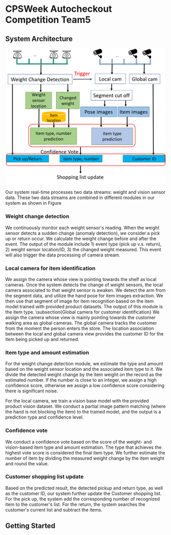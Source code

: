 # CPSWeek Autocheckout Competition Team5

## System Architecture

<div align=center><img width="500"  src="Images/system.png"/></div>

Our system real-time processes two data streams: weight and vision sensor data. These two data streams are combined in different modules in our system as shown in Figure

### Weight change detection
We continuously monitor each weight sensor's reading. When the weight sensor detects a sudden change (anomaly detection), we consider a pick up or return occur. 
We calculate the weight change before and after the event. 
The output of the module include 1) event type (pick up v.s. return), 2) weight sensor location/ID, 3) the changed weight measured.
This event will also trigger the data processing of camera stream. 

### Local camera for item identification
We assign the camera whose view is pointing towards the shelf as local cameras. 
Once the system detects the change of weight sensors, the local camera associated to that weight sensor is awaken.
We detect the arm from the segment data, and utilize the hand pose for item images extraction.
We then use that segment of image for item recognition based on the item model trained with provided product datasets.
The output of this module is the item type.
\subsection{Global camera for customer identification}
We assign the camera whose view is mainly pointing towards the customer walking area as global cameras.
The global camera tracks the customer from the moment the person enters the store. 
The location association between the local and global camera view provides the customer ID for the item being picked up and returned.

### Item type and amount estimation
For the weight change detection module, we estimate the type and amount based on the weight sensor location and the associated item type to it. 
We divide the detected weight change by the item weight on the record as the estimated number. 
If the number is close to an integer, we assign a high confidence score, otherwise we assign a low confidence score considering there is significant noise.

For the local camera, we train a vision base  model with the provided product vision dataset. We conduct a partial image pattern matching (where the hand is not blocking the item) to the trained model, and the output is a prediction type and confidence level.

### Confidence vote
We conduct a confidence vote based on the score of the weight- and vision-based item type and amount estimation. 
The type that achieves the highest vote score is considered the final item type.
We further estimate the number of item by dividing the measured weight change by the item weight and round the value.

### Customer shopping list update
Based on the predicted result, the detected pickup and return type, as well as the customer ID, our system further update the Customer shopping list. 
For the pick up, the system add the corresponding number of recognized item to the customer's list.
For the return, the system searches the customer's current list and subtract the items.


## Getting Started


